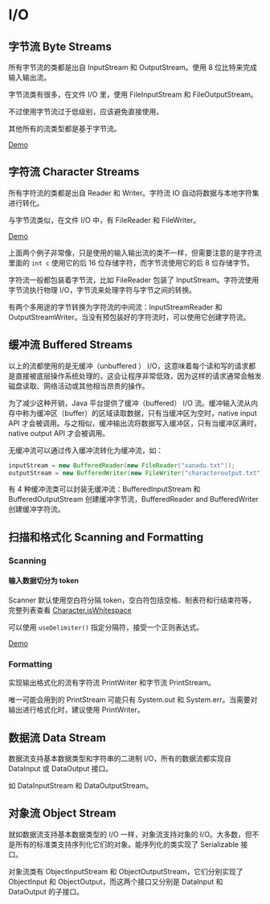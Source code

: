 # I/O

## 字节流 Byte Streams

所有字节流的类都是出自 InputStream 和 OutputStream。使用 8 位比特来完成输入输出流。

字节流类有很多，在文件 I/O 里，使用 FileInputStream 和 FileOutputStream。
            
不过使用字节流过于低级别，应该避免直接使用。

其他所有的流类型都是基于字节流。

[Demo](./CopyBytes.java)

## 字符流 Character Streams

所有字符流的类都是出自 Reader 和 Writer。字符流 IO 自动将数据与本地字符集进行转化。

与字节流类似，在文件 I/O 中，有 FileReader 和 FileWriter。

[Demo](./CopyCharacters.java)

上面两个例子非常像，只是使用的输入输出流的类不一样，但需要注意的是字符流里面的 `int c` 使用它的后 16 位存储字符，而字节流使用它的后 8 位存储字节。

字符流一般都包装着字节流，比如 FileReader 包装了 InputStream。字符流使用字节流执行物理 I/O，字节流来处理字符与字节之间的转换。

有两个多用途的字节转换为字符流的中间流：InputStreamReader 和 OutputStreamWriter。当没有预包装好的字符流时，可以使用它创建字符流。

## 缓冲流 Buffered Streams

以上的流都使用的是无缓冲（unbuffered ） I/O，这意味着每个读和写的请求都是直接被底层操作系统处理的，这会让程序非常低效，因为这样的请求通常会触发磁盘读取、网络活动或其他相当昂贵的操作。

为了减少这种开销，Java 平台提供了缓冲（buffered） I/O 流。缓冲输入流从内存中称为缓冲区（buffer）的区域读取数据，只有当缓冲区为空时，native input API 才会被调用。与之相似，缓冲输出流将数据写入缓冲区，只有当缓冲区满时，native output API 才会被调用。

无缓冲流可以通过传入缓冲流转化为缓冲流，如：

```java
inputStream = new BufferedReader(new FileReader("xanadu.txt"));
outputStream = new BufferedWriter(new FileWriter("characteroutput.txt"));
```

有 4 种缓冲流类可以封装无缓冲流：BufferedInputStream 和 BufferedOutputStream 创建缓冲字节流，BufferedReader and BufferedWriter 创建缓冲字符流。

## 扫描和格式化 Scanning and Formatting

### Scanning

#### 输入数据切分为 token

Scanner 默认使用空白符分隔 token，空白符包括空格、制表符和行结束符等，完整列表查看 [Character.isWhitespace](https://docs.oracle.com/javase/8/docs/api/java/lang/Character.html#isWhitespace-char-)

可以使用 `useDelimiter()` 指定分隔符，接受一个正则表达式。

[Demo](./ScanXan.java)

### Formatting

实现输出格式化的流有字符流 PrintWriter 和字节流 PrintStream。

唯一可能会用到的 PrintStream 可能只有 System.out 和 System.err。当需要对输出进行格式化时，建议使用 PrintWriter。

## 数据流 Data Stream

数据流支持基本数据类型和字符串的二进制 I/O，所有的数据流都实现自 DataInput 或 DataOutput 接口。

如 DataInputStream 和 DataOutputStream。

## 对象流 Object Stream

就如数据流支持基本数据类型的 I/O 一样，对象流支持对象的 I/O。大多数，但不是所有的标准类支持序列化它们的对象。能序列化的类实现了 Serializable 接口。

对象流类有 ObjectInputStream 和 ObjectOutputStream，它们分别实现了 ObjectInput 和 ObjectOutput，而这两个接口又分别是 DataInput 和 DataOutput 的子接口。
